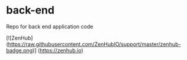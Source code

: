 # back-end
Repo for back end application code

[![ZenHub] (https://raw.githubusercontent.com/ZenHubIO/support/master/zenhub-badge.png)] (https://zenhub.io)
